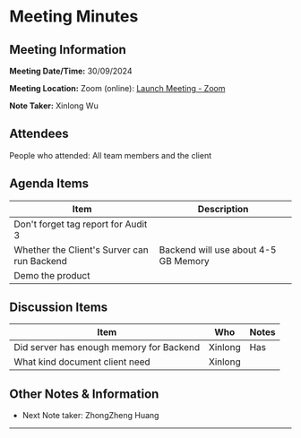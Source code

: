 # Meeting Minutes

## Meeting Information

**Meeting Date/Time:** 30/09/2024

**Meeting Location:** Zoom (online): [Launch Meeting - Zoom](https://anu.zoom.us/j/82320892529?pwd=r1sFRKhalHhXKuCi4eFE72RrBUwuor.1)

**Note Taker:** Xinlong Wu

## Attendees

People who attended: All team members and the client

## Agenda Items

| Item                     | Description                                                  |
| ------------------------ | ------------------------------------------------------------ |
| Don't forget tag report for Audit 3   | |
| Whether the Client's Surver can run Backend | Backend will use about 4-5 GB Memory |
| Demo the product ||

## Discussion Items

| Item                                | Who               | Notes                                                        |
| ----------------------------------- | ----------------- | ------------------------------------------------------------ |
| Did server has enough memory for Backend | Xinlong | Has |
| What kind document client need | Xinlong |  |

## Other Notes & Information

- Next Note taker: ZhongZheng Huang

---
